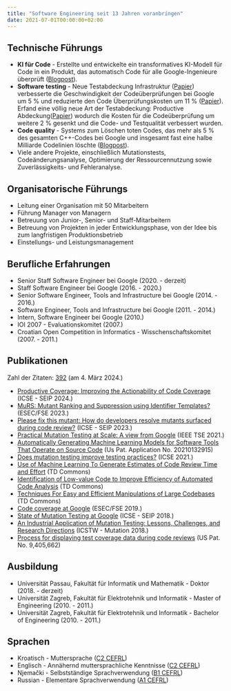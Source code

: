 ```yaml
---
title: "Software Engineering seit 13 Jahren voranbringen"
date: 2021-07-01T00:00:00+02:00
---
```


## Technische Führungs

*  **KI für Code** - Erstellte und entwickelte ein transformatives KI-Modell für
   Code in ein Produkt, das automatisch Code für alle Google-Ingenieure
   überprüft
   ([Blogpost](https://blog.research.google/2023/05/large-sequence-models-for-software.html)).
*  **Software testing** - Neue Testabdeckung Infrastruktur ([Papier](https://dl.acm.org/doi/abs/10.1145/3338906.3340459)) verbesserte die Geschwindigkeit der Codeüberprüfungen bei Google um 5 % und reduzierte den Code Überprüfungskosten um 11 %
   ([Papier](https://conf.researchr.org/details/icse-2024/icse-2024-software-engineering-in-practice/22/Productive-Coverage-Improving-the-Actionability-of-Code-Coverage)). Erfand eine völlig neue Art der Testabdeckung: Productive
    Abdeckung([Papier](https://conf.researchr.org/details/icse-2024/icse-2024-software-engineering-in-practice/22/Productive-Coverage-Improving-the-Actionability-of-Code-Coverage)) wodurch die Kosten für die Codeüberprüfung um weitere 2 % gesenkt und die Code- und Testqualität verbessert wurden.
*  **Code quality** - Systems zum Löschen toten Codes, das mehr als 5 % des gesamten C++-Codes bei Google und insgesamt fast eine halbe Milliarde Codelinien löschte ([Blogpost](https://testing.googleblog.com/2023/04/sensenmann-code-deletion-at-scale.html)).
*  Viele andere Projekte, einschließlich Mutationstests, Codeänderungsanalyse, Optimierung der Ressourcennutzung sowie Zuverlässigkeits- und Fehleranalyse.

## Organisatorische Führungs

*  Leitung einer Organisation mit 50 Mitarbeitern
*  Führung Manager von Managern
*  Betreuung von Junior-, Senior- und Staff-Mitarbeitern
*  Betreuung von Projekten in jeder Entwicklungsphase, von der Idee bis zum langfristigen Produktionsbetrieb
*  Einstellungs- und Leistungsmanagement

## Berufliche Erfahrungen

*  Senior Staff Software Engineer bei Google (2020. - derzeit)
*  Staff Software Engineer bei Google (2016. - 2020.)
*  Senior Software Engineer, Tools and Infrastructure bei Google (2014. - 2016.)
*  Software Engineer, Tools and Infrastructure bei Google (2011. - 2014.)
*  Intern, Software Engineer bei Google (2010.)
*  IOI 2007 - Evaluationskomitet (2007.)
*  Croatian Open Competition in Informatics - Wisschenschaftskomitet (2007. -
   2011.)

## Publikationen

Zahl der Zitaten: [392](https://scholar.google.com/citations?user=Xy_seyYAAAAJ)
(am 4. März 2024.)

*  [Productive Coverage: Improving the Actionability of Code Coverage](https://conf.researchr.org/details/icse-2024/icse-2024-software-engineering-in-practice/22/Productive-Coverage-Improving-the-Actionability-of-Code-Coverage)
   (ICSE - SEIP 2024.)
*  [MuRS: Mutant Ranking and Suppression using Identifier Templates?](https://dl.acm.org/doi/abs/10.1145/3611643.3613901)
   (ESEC/FSE 2023.)
*  [Please fix this mutant: How do developers resolve mutants surfaced during
   code
   review?](https://conf.researchr.org/details/icse-2023/icse-2023-SEIP/46/Please-fix-this-mutant-How-do-developers-resolve-mutants-surfaced-during-code-review)
   (ICSE - SEIP 2023.)
*  [Practical Mutation Testing at Scale: A view from Google](https://ieeexplore.ieee.org/document/9524503) (IEEE TSE 2021.)
*  [Automatically Generating Machine Learning Models for Software Tools That Operate on Source Code](https://appft.uspto.gov/netacgi/nph-Parser?Sect1=PTO1&Sect2=HITOFF&p=1&u=/netahtml/PTO/srchnum.html&r=1&f=G&l=50&d=PG01&s1=20210132915.PGNR.) (Us Pat. Application No. 20210132915)
*  [Does mutation testing improve testing practices?](https://conf.researchr.org/details/icse-2021/icse-2021-papers/70/Does-mutation-testing-improve-testing-practices-) (ICSE 2021.)
*  [Use of Machine Learning To Generate Estimates of Code Review Time and Effort](https://www.tdcommons.org/dpubs_series/3923/) (TD Commons)
*  [Identification of Low-value Code to Improve Efficiency of Automated Code Analysis](https://www.tdcommons.org/dpubs_series/3922/) (TD Commons)
*  [Techniques For Easy and Efficient Manipulations of Large Codebases](https://www.tdcommons.org/dpubs_series/3574/) (TD Commons)
*  [Code coverage at Google](https://research.google/pubs/pub48413.pdf) (ESEC/FSE 2019.)
*  [State of Mutation Testing at Google](https://research.google/pubs/pub46584.pdf) (ICSE - SEIP 2018.)
*  [An Industrial Application of Mutation Testing: Lessons, Challenges, and Research Directions](https://people.cs.umass.edu/~rjust/publ/industrial_mutation_icst_2018.pdf) (ICSTW - Mutation 2018.)
*  [Process for displaying test coverage data during code reviews](http://patft.uspto.gov/netacgi/nph-Parser?Sect1=PTO1&Sect2=HITOFF&d=PALL&p=1&u=%2Fnetahtml%2FPTO%2Fsrchnum.htm&r=1&f=G&l=50&s1=9,405,662.PN.&OS=PN/9,405,662&RS=PN/9,405,662) (US Pat. No. 9,405,662)

## Ausbildung

*  Universität Passau, Fakultät für Informatik und Mathematik - Doktor (2018. - derzeit)
*  Universität Zagreb, Fakultät für Elektrotehnik und Informatik - Master of Engineering (2010. - 2011.)
*  Universität Zagreb, Fakultät für Elektrotehnik und Informatik - Bachelor of Engineering (2010. - 2011.)

## Sprachen

*  Kroatisch - Muttersprache ([C2 CEFRL](https://en.wikipedia.org/wiki/Common_European_Framework_of_Reference_for_Languages))
*  Englisch - Annähernd muttersprachliche Kenntnisse ([C2 CEFRL](https://en.wikipedia.org/wiki/Common_European_Framework_of_Reference_for_Languages))
*  Njemački - Selbstständige Sprachverwendung ([B1 CEFRL](https://en.wikipedia.org/wiki/Common_European_Framework_of_Reference_for_Languages))
*  Russian - Elementare Sprachverwendung ([A1 CEFRL](https://en.wikipedia.org/wiki/Common_European_Framework_of_Reference_for_Languages))
